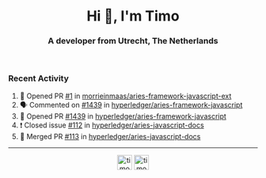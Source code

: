 <h1 align="center">Hi 👋, I'm Timo</h1>
<h3 align="center">A developer from Utrecht, The Netherlands</h3>
<br/>
<!-- https://github.com/rahuldkjain/github-profile-readme-generator --!>

<!--  <p align="left"><img src="https://github-readme-stats.vercel.app/api?username=timoglastra&show_icons=true&count_private=true&" alt="timoglastra" /></p> --!>

<!--
Github language stats
<p align="left"><img src="https://github-readme-stats.vercel.app/api/top-langs/?username=timoglastra&layout=compact" alt="timoglastra" /><p>
-->

<!-- Codestats language stats -->
<!-- <p align="left"><img src="https://codestats-readme.vercel.app/api/top-langs/?username=timoglastra&layout=compact&language_count=12" alt="timoglastra" /><p>    --!>
  
<h3>Recent Activity</h3>

<!--START_SECTION:activity-->
1. 💪 Opened PR [#1](https://github.com/morrieinmaas/aries-framework-javascript-ext/pull/1) in [morrieinmaas/aries-framework-javascript-ext](https://github.com/morrieinmaas/aries-framework-javascript-ext)
2. 🗣 Commented on [#1439](https://github.com/hyperledger/aries-framework-javascript/issues/1439) in [hyperledger/aries-framework-javascript](https://github.com/hyperledger/aries-framework-javascript)
3. 💪 Opened PR [#1439](https://github.com/hyperledger/aries-framework-javascript/pull/1439) in [hyperledger/aries-framework-javascript](https://github.com/hyperledger/aries-framework-javascript)
4. ❗️ Closed issue [#112](https://github.com/hyperledger/aries-javascript-docs/issues/112) in [hyperledger/aries-javascript-docs](https://github.com/hyperledger/aries-javascript-docs)
5. 🎉 Merged PR [#113](https://github.com/hyperledger/aries-javascript-docs/pull/113) in [hyperledger/aries-javascript-docs](https://github.com/hyperledger/aries-javascript-docs)
<!--END_SECTION:activity-->

---

<p align="center">
<a href="https://twitter.com/timoglastra" target="blank"><img align="center" src="https://cdn.jsdelivr.net/npm/simple-icons@3.0.1/icons/twitter.svg" alt="timoglastra" height="30" width="30" /></a>
<a href="https://linkedin.com/in/timoglastra" target="blank"><img align="center" src="https://cdn.jsdelivr.net/npm/simple-icons@3.0.1/icons/linkedin.svg" alt="timoglastra" height="30" width="30" /></a>
</p>



